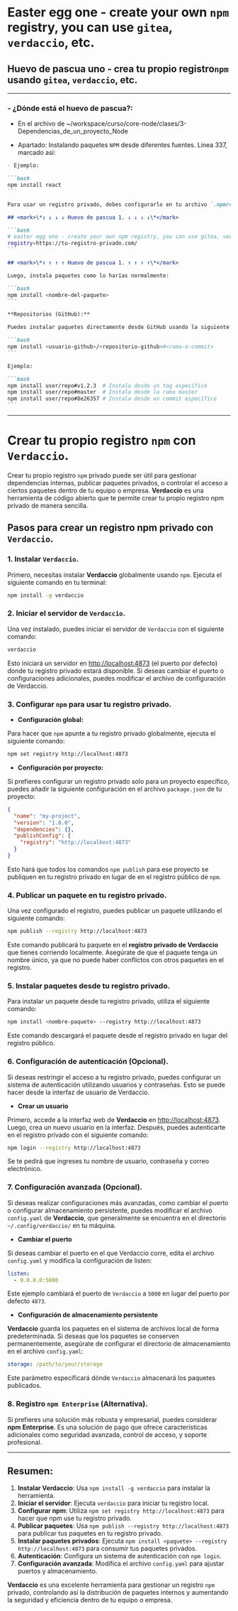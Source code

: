 
# Easter egg one - create your own `npm` registry, you can use `gitea`, `verdaccio`, etc.

## Huevo de pascua uno - crea tu propio registro`npm` usando `gitea`, `verdaccio`, etc.

---

### - ¿Dónde está el huevo de pascua?:

- En el archivo de ~/workspace/curso/core-node/clases/3-Dependencias_de_un_proyecto_Node

- Apartado: Instalando paquetes `NPM` desde diferentes fuentes. Linea 337, marcado así:

````markdown
- Ejemplo:

```bash
npm install react
```

Para usar un registro privado, debes configurarlo en tu archivo `.npmrc`:

## <mark>\*↓ ↓ ↓ ↓ Huevo de pascua 1. ↓ ↓ ↓ ↓\*</mark>

```bash
# easter egg one - create your own npm registry, you can use gitea, verdaccio, etc.
registry=https://tu-registro-privado.com/
```

## <mark>\*↑ ↑ ↑ ↑ Huevo de pascua 1. ↑ ↑ ↑ ↑\*</mark>

Luego, instala paquetes como lo harías normalmente:

```bash
npm install <nombre-del-paquete>
```

**Repositorios (GitHub):**

Puedes instalar paquetes directamente desde GitHub usando la siguiente sintaxis:

```bash
npm install <usuario-github>/<repositorio-github>#<rama-o-commit>
```

Ejemplo:

```bash
npm install user/repo#v1.2.3  # Instala desde un tag específico
npm install user/repo#master  # Instala desde la rama master
npm install user/repo#8e26357 # Instala desde un commit específico
```
````

---

# Crear tu propio registro `npm` con `Verdaccio`.

Crear tu propio registro `npm` privado puede ser útil para gestionar dependencias internas, publicar paquetes privados, o controlar el acceso a ciertos paquetes dentro de tu equipo o empresa. **Verdaccio** es una herramienta de código abierto que te permite crear tu propio registro npm privado de manera sencilla.

## Pasos para crear un registro npm privado con `Verdaccio`.

### 1. Instalar `Verdaccio`.

Primero, necesitas instalar **Verdaccio** globalmente usando `npm`. Ejecuta el siguiente comando en tu terminal:

```bash
npm install -g verdaccio
```

### 2. Iniciar el servidor de `Verdaccio`.

Una vez instalado, puedes iniciar el servidor de `Verdaccio` con el siguiente comando:

```bash
verdaccio
```

Esto iniciará un servidor en <http://localhost:4873> (el puerto por defecto) donde tu registro privado estará disponible. Si deseas cambiar el puerto o configuraciones adicionales, puedes modificar el archivo de configuración de Verdaccio.

### 3. Configurar `npm` para usar tu registro privado.

- **Configuración global:**

Para hacer que `npm` apunte a tu registro privado globalmente, ejecuta el siguiente comando:

```bash
npm set registry http://localhost:4873
```

- **Configuración por proyecto:**

Si prefieres configurar un registro privado solo para un proyecto específico, puedes añadir la siguiente configuración en el archivo `package.json` de tu proyecto:

```json
{
  "name": "my-project",
  "version": "1.0.0",
  "dependencies": {},
  "publishConfig": {
    "registry": "http://localhost:4873"
  }
}
```

Esto hará que todos los comandos `npm publish` para ese proyecto se publiquen en tu registro privado en lugar de en el registro público de `npm`.

### 4. Publicar un paquete en tu registro privado.

Una vez configurado el registro, puedes publicar un paquete utilizando el siguiente comando:

```bash
npm publish --registry http://localhost:4873
```

Este comando publicará tu paquete en el **registro privado de Verdaccio** que tienes corriendo localmente. Asegúrate de que el paquete tenga un nombre único, ya que no puede haber conflictos con otros paquetes en el registro.

### 5. Instalar paquetes desde tu registro privado.

Para instalar un paquete desde tu registro privado, utiliza el siguiente comando:

```bash
npm install <nombre-paquete> --registry http://localhost:4873
```

Este comando descargará el paquete desde el registro privado en lugar del registro público.

### 6. Configuración de autenticación (Opcional).

Si deseas restringir el acceso a tu registro privado, puedes configurar un sistema de autenticación utilizando usuarios y contraseñas. Esto se puede hacer desde la interfaz de usuario de Verdaccio.

- **Crear un usuario**

Primero, accede a la interfaz web de **Verdaccio** en <http://localhost:4873>. Luego, crea un nuevo usuario en la interfaz. Después, puedes autenticarte en el registro privado con el siguiente comando:

```bash
npm login --registry http://localhost:4873
```

Se te pedirá que ingreses tu nombre de usuario, contraseña y correo electrónico.

### 7. Configuración avanzada (Opcional).

Si deseas realizar configuraciones más avanzadas, como cambiar el puerto o configurar almacenamiento persistente, puedes modificar el archivo `config.yaml` de **Verdaccio**, que generalmente se encuentra en el directorio `~/.config/verdaccio/` en tu máquina.

- **Cambiar el puerto**

Si deseas cambiar el puerto en el que Verdaccio corre, edita el archivo `config.yaml` y modifica la configuración de listen:

```yaml
listen:
  - 0.0.0.0:5000
```

Este ejemplo cambiará el puerto de `Verdaccio` a `5000` en lugar del puerto por defecto `4873`.

- **Configuración de almacenamiento persistente**

**Verdaccio** guarda los paquetes en el sistema de archivos local de forma predeterminada. Si deseas que los paquetes se conserven permanentemente, asegúrate de configurar el directorio de almacenamiento en el archivo `config.yaml`:

```yaml
storage: /path/to/your/storage
```

Este parámetro especificará dónde `Verdaccio` almacenará los paquetes publicados.

### 8. Registro `npm Enterprise` (Alternativa).

Si prefieres una solución más robusta y empresarial, puedes considerar **npm Enterprise**. Es una solución de pago que ofrece características adicionales como seguridad avanzada, control de acceso, y soporte profesional.

---

## **Resumen:**

1. **Instalar Verdaccio**: Usa `npm install -g verdaccio` para instalar la herramienta.
1. **Iniciar el servidor**: Ejecuta `verdaccio` para iniciar tu registro local.
1. **Configurar npm**: Utiliza `npm set registry http://localhost:4873` para hacer que npm use tu registro privado.
1. **Publicar paquetes**: Usa `npm publish --registry http://localhost:4873` para publicar tus paquetes en tu registro privado.
1. **Instalar paquetes privados**: Ejecuta `npm install <paquete> --registry http://localhost:4873` para consumir tus paquetes privados.
1. **Autenticación**: Configura un sistema de autenticación con `npm login`.
1. **Configuración avanzada**: Modifica el archivo `config.yaml` para ajustar puertos y almacenamiento.

**Verdaccio** es una excelente herramienta para gestionar un registro `npm` privado, controlando así la distribución de paquetes internos y aumentando la seguridad y eficiencia dentro de tu equipo o empresa.
